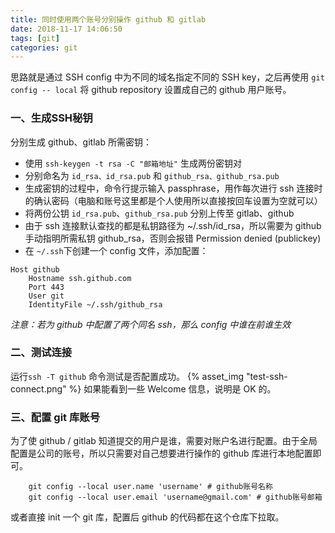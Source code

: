 ```yaml
---
title: 同时使用两个账号分别操作 github 和 gitlab
date: 2018-11-17 14:06:50
tags: [git]
categories: git
---
```

思路就是通过 SSH config 中为不同的域名指定不同的 SSH key，之后再使用 `git config -- local` 将 github repository 设置成自己的 github 用户账号。

<!--more-->

### 一、生成SSH秘钥
分别生成 github、gitlab 所需密钥：

* 使用 `ssh-keygen -t rsa -C "邮箱地址"` 生成两份密钥对
* 分别命名为 `id_rsa、id_rsa.pub` 和 `github_rsa、github_rsa.pub`
* 生成密钥的过程中，命令行提示输入 passphrase，用作每次进行 ssh 连接时的确认密码（电脑和账号这里都是个人使用所以直接按回车设置为空就可以）
* 将两份公钥 `id_rsa.pub`、`github_rsa.pub` 分别上传至 gitlab、github
* 由于 ssh 连接默认查找的都是私钥路径为 ~/.ssh/id_rsa，所以需要为 github 手动指明所需私钥 github_rsa，否则会报错 Permission denied (publickey) 
* 在 `~/.ssh`下创建一个 config 文件，添加配置：
````
Host github
    Hostname ssh.github.com
    Port 443
    User git
    IdentityFile ~/.ssh/github_rsa
````
_注意：若为 github 中配置了两个同名 ssh，那么 config 中谁在前谁生效_

### 二、测试连接
运行`ssh -T github` 命令测试是否配置成功。
{% asset_img "test-ssh-connect.png" %}
如果能看到一些 Welcome 信息，说明是 OK 的。

### 三、配置 git 库账号
为了使 github / gitlab 知道提交的用户是谁，需要对账户名进行配置。由于全局配置是公司的账号，所以只需要对自己想要进行操作的 github 库进行本地配置即可。
````
    git config --local user.name 'username' # github账号名称
    git config --local user.email 'username@gmail.com' # github账号邮箱
````
或者直接 init 一个 git 库，配置后 github 的代码都在这个仓库下拉取。
